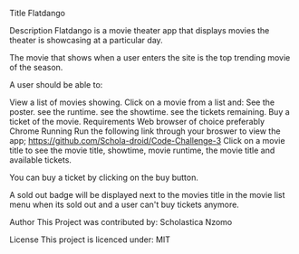 Title
Flatdango

Description
Flatdango is a movie theater app that displays movies the theater is showcasing at a particular day.

The movie that shows when a user enters the site is the top trending movie of the season.

A user should be able to:

View a list of movies showing.
Click on a movie from a list and:
See the poster.
see the runtime.
see the showtime.
see the tickets remaining.
Buy a ticket of the movie.
Requirements
Web browser of choice preferably Chrome
Running
Run the following link through your broswer to view the app;
https://github.com/Schola-droid/Code-Challenge-3
Click on a movie title to see the movie title, showtime, movie runtime, the movie title and available tickets.

You can buy a ticket by clicking on the buy button.

A sold out badge will be displayed next to the movies title in the movie list menu when its sold out and a user can't buy tickets anymore.

Author
This Project was contributed by: Scholastica Nzomo

License
This project is licenced under: MIT